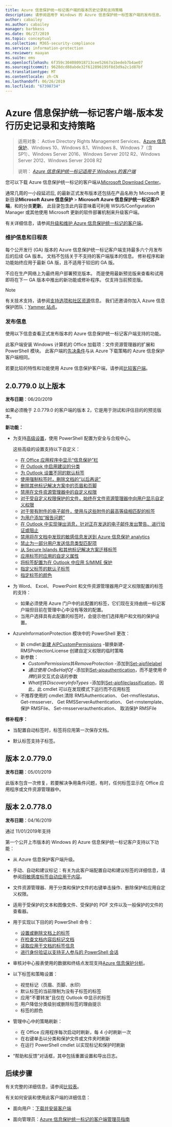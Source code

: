 ```yaml
---
title: Azure 信息保护统一标记客户端的版本历史记录和支持策略
description: 请参阅适用于 Windows 的 Azure 信息保护统一标签客户端的发布信息。
author: cabailey
ms.author: cabailey
manager: barbkess
ms.date: 06/27/2019
ms.topic: conceptual
ms.collection: M365-security-compliance
ms.service: information-protection
ms.reviewer: maayan
ms.suite: ems
ms.openlocfilehash: 6f359c304080918713cee52667a1bedeb7b4ae07
ms.sourcegitcommit: 9628dcd88abde32f612896195f8d3d9a2c1d87bf
ms.translationtype: MT
ms.contentlocale: zh-CN
ms.lasthandoff: 06/26/2019
ms.locfileid: "67398734"
---
```

# <a name="azure-information-protection-unified-labeling-client---version-release-history-and-support-policy"></a>Azure 信息保护统一标记客户端-版本发行历史记录和支持策略

>适用对象：  Active Directory Rights Management Services、[Azure 信息保护](https://azure.microsoft.com/pricing/details/information-protection)、Windows 10、Windows 8.1、Windows 8、Windows 7（含 SP1）、Windows Server 2016、Windows Server 2012 R2、Windows Server 2012、Windows Server 2008 R2
>
> 说明： *[Azure 信息保护统一标记适用于 Windows 的客户端](../faqs.md#whats-the-difference-between-the-azure-information-protection-client-and-the-azure-information-protection-unified-labeling-client)*


您可以下载 Azure 信息保护统一标记的客户端从[Microsoft Download Center](https://www.microsoft.com/en-us/download/details.aspx?id=53018)。

通常几周的一小段延迟后, 的最新正式发布版本还包括在产品名称为 Microsoft 更新目录**Microsoft Azure 信息保护** >  **Microsoft Azure 信息保护统一标记客户端**，和的分类**更新**。 此目录包含此内容意味着可利用 WSUS/Configuration Manager 或其他使用 Microsoft 更新的软件部署机制来升级客户端。

有关详细信息，请参阅[升级和维护 Azure 信息保护统一标记的客户端](clientv2-admin-guide.md#upgrading-and-maintaining-the-azure-information-protection-unified-labeling-client)。

### <a name="servicing-information-and-timelines"></a>维护信息和日程表

每个公开发行 (GA) 版本的 Azure 信息保护统一标记客户端支持最多六个月发布后的后续 GA 版本。 文档不包括关于不支持的客户端版本的信息。 修补程序和新功能始终应用于最新 GA 版，且不适用于较旧的 GA 版。

不应在生产网络上为最终用户部署预览版本。 而是使用最新预览版来查看和试用即将在下一 GA 版本中推出的新功能或修补程序。 仅支持当前预览版。

> [!NOTE]
> 有关技术支持，请参阅[支持选项和社区资源](../information-support.md#support-options-and-community-resources)信息。 我们还邀请你加入 Azure 信息保护团队：[Yammer 站点](https://www.yammer.com/askipteam/)。

### <a name="release-information"></a>发布信息

使用以下信息查看正式发布版本的 Azure 信息保护统一标记客户端支持的功能。

此客户端安装 Windows 计算机的 Office 加载项：文件资源管理器的扩展和 PowerShell 模块。 此客户端的[先决条件](../requirements.md)与从 Azure 下载策略的 Azure 信息保护客户端相同。

若要比较的特性和功能使用 Azure 信息保护客户端，请参阅[比较客户端](use-client.md#compare-the-clients)。

## <a name="versions-later-than-207790"></a>2\.0.779.0 以上版本

**发布日期**：06/20/2019

如果必须晚于 2.0.779.0 的客户端的版本 2，它是用于测试和评估目的的预览版本。 

**新功能：**

- 为支持[高级设置](clientv2-admin-guide-customizations.md#how-to-configure-advanced-settings-for-the-client-by-using-office-365-security--compliance-center-powershell)，使用 PowerShell 配置为安全与合规中心。
    
    这些高级的设置支持以下自定义：
     - [在 Office 应用程序中显示“信息保护”栏](clientv2-admin-guide-customizations.md#display-the-information-protection-bar-in-office-apps)
    - [在 Outlook 中启用建议的分类](clientv2-admin-guide-customizations.md#enable-recommended-classification-in-outlook)
    - [为 Outlook 设置不同的默认标签](clientv2-admin-guide-customizations.md#set-a-different-default-label-for-outlook)
    - [使用强制标签时，删除文档的“以后再说”](clientv2-admin-guide-customizations.md#remove-not-now-for-documents-when-you-use-mandatory-labeling)
    - [删除其他标记解决方案中的页眉和页脚](clientv2-admin-guide-customizations.md#remove-headers-and-footers-from-other-labeling-solutions)
    - [禁用在文件资源管理器中的自定义权限](clientv2-admin-guide-customizations.md#disable-custom-permissions-in-file-explorer)
    - [对于受自定义权限保护的文件，始终在文件资源管理器中向用户显示自定义权限](clientv2-admin-guide-customizations.md#for-files-protected-with-custom-permissions-always-display-custom-permissions-to-users-in-file-explorer)
    - [对于带有附件的电子邮件，使用与这些附件的最高等级相匹配的标签](clientv2-admin-guide-customizations.md#for-email-messages-with-attachments-apply-a-label-that-matches-the-highest-classification-of-those-attachments)
    - [为用户添加“报告问题”](clientv2-admin-guide-customizations.md#add-report-an-issue-for-users)
    - [在 Outlook 中实现弹出消息，针对正在发送的电子邮件发出警告、进行验证或阻止](clientv2-admin-guide-customizations.md#implement-pop-up-messages-in-outlook-that-warn-justify-or-block-emails-being-sent)
    - [禁用将在文档中发现的敏感信息发送到 Azure 信息保护 analytics](clientv2-admin-guide-customizations.md#disable-sending-discovered-sensitive-information-in-documents-to-azure-information-protection-analytics)
    - [禁止为一部分用户发送信息类型匹配项](clientv2-admin-guide-customizations.md#disable-sending-information-type-matches-for-a-subset-of-users)
    - [从 Secure Islands 和其他标记解决方案迁移标签](clientv2-admin-guide-customizations.md#migrate-labels-from-secure-islands-and-other-labeling-solutions)
    - [应用标签时应用的自定义属性](clientv2-admin-guide-customizations.md#apply-a-custom-property-when-a-label-is-applied)
    - [将标签配置为在 Outlook 中应用 S/MIME 保护](clientv2-admin-guide-customizations.md#configure-a-label-to-apply-smime-protection-in-outlook)
    - [指定父标签的默认子标签](clientv2-admin-guide-customizations.md#specify-a-default-sublabel-for-a-parent-label)
    - [指定标签的颜色](clientv2-admin-guide-customizations.md#specify-a-color-for-the-label)

- 为 Word、 Excel、 PowerPoint 和文件资源管理器用户定义权限配置的标签的支持：
    - 如果必须使用 Azure 门户中的此配置的标签，它们现在支持由统一标记客户端但目前在管理中心中没有等效的配置。
    - 当用户选择具有此配置的标签时，会提示他们选择用户和文档的保护设置。

- AzureInformationProtection 模块中的 PowerShell 更改：
    - 新 cmdlet:[新建 AIPCustomPermissions](/powershell/module/azureinformationprotection/New-AIPCustomPermissions) -替换新建-RMSProtectionLicense 创建自定义权限的临时策略
    - 新参数：
        -  *CustomPermissions*并*RemoveProtection* -添加到[Set-aipfilelabel](/powershell/module/azureinformationprotection/Set-AIPFileLabel)
        -  *通过使用 OnBeHalfOf* -添加到[Set-aipauthentication](/powershell/module/azureinformationprotection/set-aipauthentication)，而不是使用*令牌*的非交互式会话的参数
        -  *WhatIf*并*DiscoveryInfoTypes* -添加到[Set-aipfileclassification](/powershell/module/azureinformationprotection/set-aipfileclassification)，因此，此 cmdlet 可以在发现模式下运行而不应用标签
    - 不推荐使用的 cmdlet:清除 RMSAuthentication、 Get-rmsfilestatus、 Get-rmsserver、 Get RMSServerAuthentication、 Get-rmstemplate、 保护 RMSFile、 Set-rmsserverauthentication、 取消保护 RMSFile


**修补程序：**

- 当配置自动标签时，标签将应用第一次保存文档。

- 默认标签支持子标签。

## <a name="version-207790"></a>版本 2.0.779.0

**发布日期**：05/01/2019

此版本包含一次修复，若要解决争用条件问题，有时，任何标签显示在 Office 应用程序或文件资源管理器中。

## <a name="version-207780"></a>版本 2.0.778.0

**发布日期**：04/16/2019

通过 11/01/2019年支持

第一个公开上市版本的 Windows 的 Azure 信息保护统一标记客户支持以下功能： 

- 从 Azure 信息保护客户端升级。

- 手动、自动和建议标记：有关为此客户端配置自动和建议标签的详细信息，请参阅[将敏感度标签自动应用于内容](/Office365/SecurityCompliance/apply_sensitivity_label_automatically)。

- 文件资源管理器、用于分类和保护文件的右键单击操作、删除保护和应用自定义权限。

- 适用于受保护的文本和图像文件、受保护的 PDF 文件以及一般保护的文件的查看器。

- 用于实现以下目的的 PowerShell 命令：
    - [设置或删除文档上的标签](/powershell/module/azureinformationprotection/set-aipfilelabel)
    - [在检查文档内容后标记文档](/powershell/module/azureinformationprotection/set-aipfileclassification)
    - [读取应用于文档的标签信息](/powershell/module/azureinformationprotection/get-aipfilestatus)
    - [进行身份验证以支持无人参与的 PowerShell 会话](/powershell/module/azureinformationprotection/set-aipauthentication)

- 审核对中心报表使用的数据和终结点发现支持[Azure 信息保护分析](../reports-aip.md)。

- 以下标签和策略设置：
    - 视觉标记（页眉、页脚、水印）
    - 默认标签的当前限制为没有子标签的标签
    - 应用“不要转发”且仅在 Outlook 中显示的标签
    - 用户降低分类级别或删除标签的理由提示
    - 标签的颜色

- 管理中心中的策略刷新：
    - 在 Office 应用程序每次启动时刷新，每 4 小时刷新一次
    - 在右键单击以分类和保护文件或文件夹时刷新
    - 在运行 PowerShell cmdlet 以实现标记和保护时刷新

- “帮助和反馈”对话框，其中包括重置设置和导出日志。


## <a name="next-steps"></a>后续步骤

有关完整的详细信息，请参阅[比较表](use-client.md#compare-the-clients)。

有关如何安装和使用此客户端的详细信息： 

- 面向用户：[下载并安装客户端](install-unifiedlabelingclient-app.md)

- 面向管理员：[Azure 信息保护统一标记的客户端管理员指南](clientv2-admin-guide.md)

